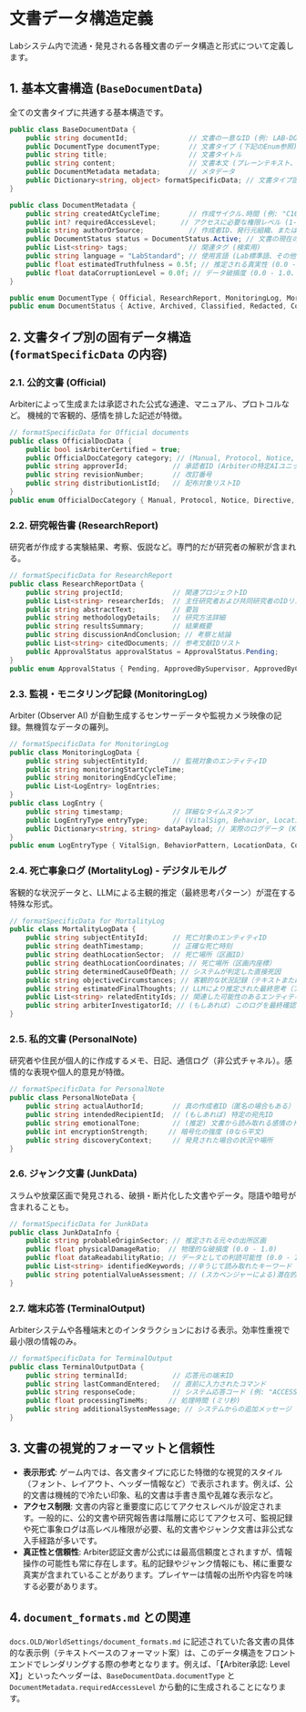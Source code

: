 # 文書データ構造定義

Labシステム内で流通・発見される各種文書のデータ構造と形式について定義します。

## 1. 基本文書構造 (`BaseDocumentData`)

全ての文書タイプに共通する基本構造です。

```csharp
public class BaseDocumentData {
    public string documentId;               // 文書の一意なID (例: LAB-DOC-0001, RES-PROJ7-REPORT-03)
    public DocumentType documentType;       // 文書タイプ (下記のEnum参照)
    public string title;                    // 文書タイトル
    public string content;                  // 文書本文 (プレーンテキスト、Markdown、またはHTML形式を想定)
    public DocumentMetadata metadata;       // メタデータ
    public Dictionary<string, object> formatSpecificData; // 文書タイプ固有の追加データ (下記参照)
}

public class DocumentMetadata {
    public string createdAtCycleTime;       // 作成サイクル.時間 (例: "C1024.1530")
    public int? requiredAccessLevel;      // アクセスに必要な権限レベル (1-10, nullなら制限なし/非公式)
    public string authorOrSource;           // 作成者ID、発行元組織、または入手元情報
    public DocumentStatus status = DocumentStatus.Active; // 文書の現在の状態
    public List<string> tags;               // 関連タグ (検索用)
    public string language = "LabStandard"; // 使用言語 (Lab標準語、その他暗号言語など)
    public float estimatedTruthfulness = 0.5f; // 推定される真実性 (0.0 - 1.0、非公式評価)
    public float dataCorruptionLevel = 0.0f; // データ破損度 (0.0 - 1.0、ジャンク文書などで使用)
}

public enum DocumentType { Official, ResearchReport, MonitoringLog, MortalityLog, PersonalNote, JunkData, TerminalOutput, EncryptedData, ScenarioFragment }
public enum DocumentStatus { Active, Archived, Classified, Redacted, Corrupted, PendingReview, Approved, Rejected }
```

## 2. 文書タイプ別の固有データ構造 (`formatSpecificData` の内容)

### 2.1. 公的文書 (Official)

Arbiterによって生成または承認された公式な通達、マニュアル、プロトコルなど。
機械的で客観的、感情を排した記述が特徴。

```csharp
// formatSpecificData for Official documents
public class OfficialDocData {
    public bool isArbiterCertified = true;
    public OfficialDocCategory category; // (Manual, Protocol, Notice, Directive, PublicRecord)
    public string approverId;           // 承認者ID (Arbiterの特定AIユニットIDなど)
    public string revisionNumber;       // 改訂番号
    public string distributionListId;   // 配布対象リストID
}
public enum OfficialDocCategory { Manual, Protocol, Notice, Directive, PublicRecord, LegalCode, CensusData }
```

### 2.2. 研究報告書 (ResearchReport)

研究者が作成する実験結果、考察、仮説など。専門的だが研究者の解釈が含まれる。

```csharp
// formatSpecificData for ResearchReport
public class ResearchReportData {
    public string projectId;            // 関連プロジェクトID
    public List<string> researcherIds;  // 主任研究者および共同研究者のIDリスト
    public string abstractText;         // 要旨
    public string methodologyDetails;   // 研究方法詳細
    public string resultsSummary;       // 結果概要
    public string discussionAndConclusion; // 考察と結論
    public List<string> citedDocuments; // 参考文献IDリスト
    public ApprovalStatus approvalStatus = ApprovalStatus.Pending;
}
public enum ApprovalStatus { Pending, ApprovedBySupervisor, ApprovedByCommittee, Rejected, RevisionRequested }
```

### 2.3. 監視・モニタリング記録 (MonitoringLog)

Arbiter (Observer AI) が自動生成するセンサーデータや監視カメラ映像の記録。無機質なデータの羅列。

```csharp
// formatSpecificData for MonitoringLog
public class MonitoringLogData {
    public string subjectEntityId;      // 監視対象のエンティティID
    public string monitoringStartCycleTime;
    public string monitoringEndCycleTime;
    public List<LogEntry> logEntries;
}
public class LogEntry {
    public string timestamp;            // 詳細なタイムスタンプ
    public LogEntryType entryType;      // (VitalSign, Behavior, Location, Communication, Anomaly)
    public Dictionary<string, string> dataPayload; // 実際のログデータ (Key-Value形式)
}
public enum LogEntryType { VitalSign, BehaviorPattern, LocationData, CommunicationIntercept, AnomalyDetected, SystemEvent, SecurityAlert }
```

### 2.4. 死亡事象ログ (MortalityLog) - デジタルモルグ

客観的な状況データと、LLMによる主観的推定（最終思考パターン）が混在する特殊な形式。

```csharp
// formatSpecificData for MortalityLog
public class MortalityLogData {
    public string subjectEntityId;      // 死亡対象のエンティティID
    public string deathTimestamp;       // 正確な死亡時刻
    public string deathLocationSector;  // 死亡場所（区画ID）
    public string deathLocationCoordinates; // 死亡場所（区画内座標）
    public string determinedCauseOfDeath; // システムが判定した直接死因
    public string objectiveCircumstances; // 客観的な状況記録（テキストまたは構造化データへの参照）
    public string estimatedFinalThoughts; // LLMにより推定された最終思考（アクセス制限対象）
    public List<string> relatedEntityIds; // 関連した可能性のあるエンティティIDリスト
    public string arbiterInvestigatorId; // (もしあれば) このログを最終確認したArbiterユニットID
}
```

### 2.5. 私的文書 (PersonalNote)

研究者や住民が個人的に作成するメモ、日記、通信ログ（非公式チャネル）。感情的な表現や個人的意見が特徴。

```csharp
// formatSpecificData for PersonalNote
public class PersonalNoteData {
    public string actualAuthorId;       // 真の作成者ID（匿名の場合もある）
    public string intendedRecipientId;  // (もしあれば) 特定の宛先ID
    public string emotionalTone;        // (推定) 文書から読み取れる感情のトーン (例: "Desperate", "Hopeful", "Angry")
    public int encryptionStrength;     // 暗号化の強度 (0なら平文)
    public string discoveryContext;     // 発見された場合の状況や場所
}
```

### 2.6. ジャンク文書 (JunkData)

スラムや放棄区画で発見される、破損・断片化した文書やデータ。隠語や暗号が含まれることも。

```csharp
// formatSpecificData for JunkData
public class JunkDataInfo {
    public string probableOriginSector; // 推定される元々の出所区画
    public float physicalDamageRatio;  // 物理的な破損度 (0.0 - 1.0)
    public float dataReadabilityRatio; // データとしての判読可能性 (0.0 - 1.0)
    public List<string> identifiedKeywords; //辛うじて読み取れたキーワード
    public string potentialValueAssessment; // (スカベンジャーによる)潜在的価値の評価
}
```

### 2.7. 端末応答 (TerminalOutput)

Arbiterシステムや各種端末とのインタラクションにおける表示。効率性重視で最小限の情報のみ。

```csharp
// formatSpecificData for TerminalOutput
public class TerminalOutputData {
    public string terminalId;           // 応答元の端末ID
    public string lastCommandEntered;   // 直前に入力されたコマンド
    public string responseCode;         // システム応答コード (例: "ACCESS_DENIED", "CMD_OK", "ERR_SYNTAX")
    public float processingTimeMs;     // 処理時間 (ミリ秒)
    public string additionalSystemMessage; // システムからの追加メッセージ
}
```

## 3. 文書の視覚的フォーマットと信頼性

-   **表示形式**: ゲーム内では、各文書タイプに応じた特徴的な視覚的スタイル（フォント、レイアウト、ヘッダー情報など）で表示されます。例えば、公的文書は機械的で冷たい印象、私的文書は手書き風や乱雑な表示など。
-   **アクセス制限**: 文書の内容と重要度に応じてアクセスレベルが設定されます。一般的に、公的文書や研究報告書は階層に応じてアクセス可、監視記録や死亡事象ログは高レベル権限が必要、私的文書やジャンク文書は非公式な入手経路が多いです。
-   **真正性と信頼性**: Arbiter認証文書が公式には最高信頼度とされますが、情報操作の可能性も常に存在します。私的記録やジャンク情報にも、稀に重要な真実が含まれていることがあります。プレイヤーは情報の出所や内容を吟味する必要があります。

## 4. `document_formats.md` との関連

`docs.OLD/WorldSettings/document_formats.md` に記述されていた各文書の具体的な表示例（テキストベースのフォーマット案）は、このデータ構造をフロントエンドでレンダリングする際の参考となります。例えば、「【Arbiter承認: Level X】」といったヘッダーは、`BaseDocumentData.documentType` と `DocumentMetadata.requiredAccessLevel` から動的に生成されることになります。 